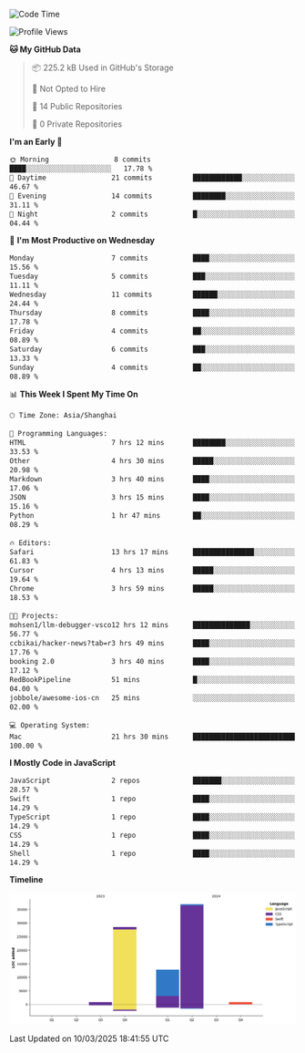 <!--
**PascalDai/PascalDai** is a ✨ _special_ ✨ repository because its `README.md` (this file) appears on your GitHub profile.

Here are some ideas to get you started:

- 🔭 I’m currently working on ...
- 🌱 I’m currently learning ...
- 👯 I’m looking to collaborate on ...
- 🤔 I’m looking for help with ...
- 💬 Ask me about ...
- 📫 How to reach me: ...
- 😄 Pronouns: ...
- ⚡ Fun fact: ...
-->

<!--START_SECTION:waka-->
![Code Time](http://img.shields.io/badge/Code%20Time-869%20hrs%2042%20mins-blue)

![Profile Views](http://img.shields.io/badge/Profile%20Views-0-blue)

**🐱 My GitHub Data** 

> 📦 225.2 kB Used in GitHub's Storage 
 > 
> 🚫 Not Opted to Hire
 > 
> 📜 14 Public Repositories 
 > 
> 🔑 0 Private Repositories 
 > 
**I'm an Early 🐤** 

```text
🌞 Morning                8 commits           ████░░░░░░░░░░░░░░░░░░░░░   17.78 % 
🌆 Daytime                21 commits          ████████████░░░░░░░░░░░░░   46.67 % 
🌃 Evening                14 commits          ████████░░░░░░░░░░░░░░░░░   31.11 % 
🌙 Night                  2 commits           █░░░░░░░░░░░░░░░░░░░░░░░░   04.44 % 
```
📅 **I'm Most Productive on Wednesday** 

```text
Monday                   7 commits           ████░░░░░░░░░░░░░░░░░░░░░   15.56 % 
Tuesday                  5 commits           ███░░░░░░░░░░░░░░░░░░░░░░   11.11 % 
Wednesday                11 commits          ██████░░░░░░░░░░░░░░░░░░░   24.44 % 
Thursday                 8 commits           ████░░░░░░░░░░░░░░░░░░░░░   17.78 % 
Friday                   4 commits           ██░░░░░░░░░░░░░░░░░░░░░░░   08.89 % 
Saturday                 6 commits           ███░░░░░░░░░░░░░░░░░░░░░░   13.33 % 
Sunday                   4 commits           ██░░░░░░░░░░░░░░░░░░░░░░░   08.89 % 
```


📊 **This Week I Spent My Time On** 

```text
🕑︎ Time Zone: Asia/Shanghai

💬 Programming Languages: 
HTML                     7 hrs 12 mins       ████████░░░░░░░░░░░░░░░░░   33.53 % 
Other                    4 hrs 30 mins       █████░░░░░░░░░░░░░░░░░░░░   20.98 % 
Markdown                 3 hrs 40 mins       ████░░░░░░░░░░░░░░░░░░░░░   17.06 % 
JSON                     3 hrs 15 mins       ████░░░░░░░░░░░░░░░░░░░░░   15.16 % 
Python                   1 hr 47 mins        ██░░░░░░░░░░░░░░░░░░░░░░░   08.29 % 

🔥 Editors: 
Safari                   13 hrs 17 mins      ███████████████░░░░░░░░░░   61.83 % 
Cursor                   4 hrs 13 mins       █████░░░░░░░░░░░░░░░░░░░░   19.64 % 
Chrome                   3 hrs 59 mins       █████░░░░░░░░░░░░░░░░░░░░   18.53 % 

🐱‍💻 Projects: 
mohsen1/llm-debugger-vsco12 hrs 12 mins      ██████████████░░░░░░░░░░░   56.77 % 
ccbikai/hacker-news?tab=r3 hrs 49 mins       ████░░░░░░░░░░░░░░░░░░░░░   17.76 % 
booking 2.0              3 hrs 40 mins       ████░░░░░░░░░░░░░░░░░░░░░   17.12 % 
RedBookPipeline          51 mins             █░░░░░░░░░░░░░░░░░░░░░░░░   04.00 % 
jobbole/awesome-ios-cn   25 mins             ░░░░░░░░░░░░░░░░░░░░░░░░░   02.00 % 

💻 Operating System: 
Mac                      21 hrs 30 mins      █████████████████████████   100.00 % 
```

**I Mostly Code in JavaScript** 

```text
JavaScript               2 repos             ███████░░░░░░░░░░░░░░░░░░   28.57 % 
Swift                    1 repo              ████░░░░░░░░░░░░░░░░░░░░░   14.29 % 
TypeScript               1 repo              ████░░░░░░░░░░░░░░░░░░░░░   14.29 % 
CSS                      1 repo              ████░░░░░░░░░░░░░░░░░░░░░   14.29 % 
Shell                    1 repo              ████░░░░░░░░░░░░░░░░░░░░░   14.29 % 
```



**Timeline**

![Lines of Code chart](https://raw.githubusercontent.com/PascalDai/PascalDai/main/assets/bar_graph.png)


 Last Updated on 10/03/2025 18:41:55 UTC
<!--END_SECTION:waka-->
